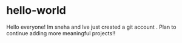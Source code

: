 # hello-world
Hello everyone! Im sneha and Ive just created a git account . Plan to continue adding more meaningful projects!!
